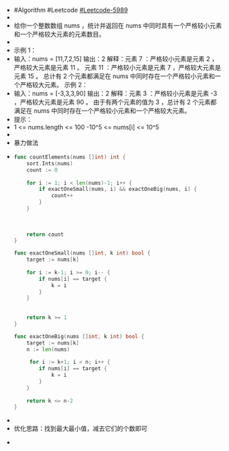 - #Algorithm #Leetcode [#Leetcode-5989](https://leetcode-cn.com/problems/count-elements-with-strictly-smaller-and-greater-elements/)
-
- 给你一个整数数组 nums ，统计并返回在 nums 中同时具有一个严格较小元素和一个严格较大元素的元素数目。
-
- 示例 1：
- 输入：nums = [11,7,2,15]
  输出：2
  解释：元素 7 ：严格较小元素是元素 2 ，严格较大元素是元素 11 。
  元素 11 ：严格较小元素是元素 7 ，严格较大元素是元素 15 。
  总计有 2 个元素都满足在 nums 中同时存在一个严格较小元素和一个严格较大元素。
  示例 2：
- 输入：nums = [-3,3,3,90]
  输出：2
  解释：元素 3 ：严格较小元素是元素 -3 ，严格较大元素是元素 90 。
  由于有两个元素的值为 3 ，总计有 2 个元素都满足在 nums 中同时存在一个严格较小元素和一个严格较大元素。
- 提示：
- 1 <= nums.length <= 100
  -10^5 <= nums[i] <= 10^5
-
- 暴力做法
- ```go
  func countElements(nums []int) int {
      sort.Ints(nums)
      count := 0
      
      for i := 1; i < len(nums)-1; i++ {
          if exactOneSmall(nums, i) && exactOneBig(nums, i) {
              count++
          }
      }
      
      
      
      return count
  }
  
  func exactOneSmall(nums []int, k int) bool {
      target := nums[k]
      
      for i := k-1; i >= 0; i-- {
          if nums[i] == target {
              k = i
          }
      }
      
      
      return k >= 1
  }
  
  func exactOneBig(nums []int, k int) bool {
      target := nums[k]
      n := len(nums)
      
       for i := k+1; i < n; i++ {
          if nums[i] == target {
              k = i
          }
      }
      
      return k <= n-2
  }
  ```
-
- 优化思路：找到最大最小值，减去它们的个数即可
- ```go
  ```